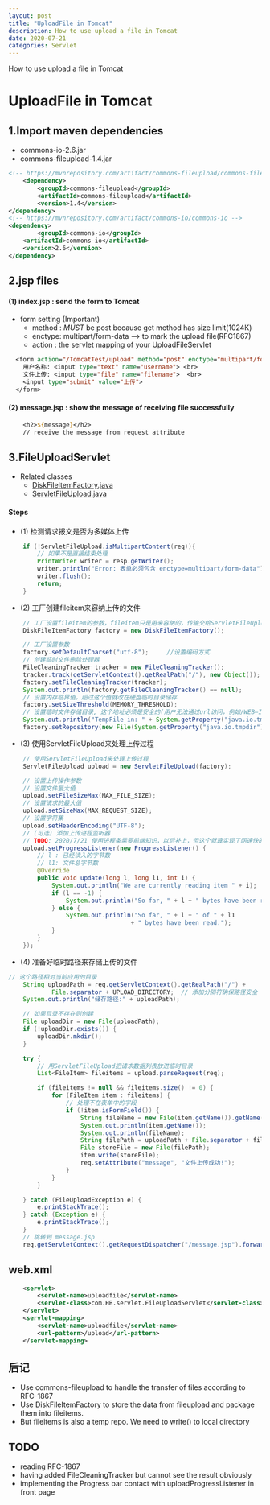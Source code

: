 ```yaml
---
layout: post
title: "UploadFile in Tomcat"
description: How to use upload a file in Tomcat
date: 2020-07-21
categories: Servlet
---
```

How to use upload a file in Tomcat

# UploadFile in Tomcat

## 1.Import maven dependencies

- commons-io-2.6.jar
- commons-fileupload-1.4.jar

```xml
<!-- https://mvnrepository.com/artifact/commons-fileupload/commons-fileupload -->
    <dependency>
        <groupId>commons-fileupload</groupId>
        <artifactId>commons-fileupload</artifactId>
        <version>1.4</version>
</dependency>
<!-- https://mvnrepository.com/artifact/commons-io/commons-io -->
<dependency>
        <groupId>commons-io</groupId>
    <artifactId>commons-io</artifactId>
    <version>2.6</version>
</dependency>
```

## 2.jsp files

#### (1) index.jsp : send the form to Tomcat

- form setting (Important)
    - method : _MUST_ be post because get method has size limit(1024K)
    - enctype: multipart/form-data --> to mark the upload file(RFC1867)
    - action : the servlet mapping of your UploadFileServlet

```jsp
  <form action="/TomcatTest/upload" method="post" enctype="multipart/form-data">
    用户名称: <input type="text" name="username"> <br>
    文件上传: <input type="file" name="filename">  <br>
    <input type="submit" value="上传">
  </form>
```

#### (2) message.jsp : show the message of receiving file successfully

```jsp
    <h2>${message}</h2>  
    // receive the message from request attribute
```

## 3.FileUploadServlet

- Related classes
    - [DiskFileItemFactory.java](http://commons.apache.org/proper/commons-fileupload/apidocs/org/apache/commons/fileupload/disk/DiskFileItemFactory.html)
    - [ServletFileUpload.java](http://commons.apache.org/proper/commons-fileupload/apidocs/org/apache/commons/fileupload/servlet/ServletFileUpload.html)

#### Steps

- (1) 检测请求报文是否为多媒体上传

```java
    if (!ServletFileUpload.isMultipartContent(req)){
        // 如果不是直接结束处理
        PrintWriter writer = resp.getWriter();
        writer.println("Error: 表单必须包含 enctype=multipart/form-data");
        writer.flush();
        return;
    }
```

- (2) 工厂创建fileitem来容纳上传的文件

```java
    // 工厂设置fileitem的参数，fileitem只是用来容纳的，传输交给ServletFileUpload
    DiskFileItemFactory factory = new DiskFileItemFactory();

    // 工厂设置参数
    factory.setDefaultCharset("utf-8");     //设置编码方式
    // 创建临时文件删除处理器
    FileCleaningTracker tracker = new FileCleaningTracker();
    tracker.track(getServletContext().getRealPath("/"), new Object());
    factory.setFileCleaningTracker(tracker);
    System.out.println(factory.getFileCleaningTracker() == null);
    // 设置内存临界值，超过这个值就改在硬盘临时目录储存
    factory.setSizeThreshold(MEMORY_THRESHOLD);
    // 设置临时文件存储目录, 这个地址必须是安全的(用户无法通过url访问，例如/WEB—INF/下)
    System.out.println("TempFile in: " + System.getProperty("java.io.tmpdir"));
    factory.setRepository(new File(System.getProperty("java.io.tmpdir")));
```

- (3) 使用ServletFileUpload来处理上传过程

```java
    // 使用ServletFileUpload来处理上传过程
    ServletFileUpload upload = new ServletFileUpload(factory);

    // 设置上传操作参数
    // 设置文件最大值
    upload.setFileSizeMax(MAX_FILE_SIZE);
    // 设置请求的最大值
    upload.setSizeMax(MAX_REQUEST_SIZE);
    // 设置字符集
    upload.setHeaderEncoding("UTF-8");
    // (可选) 添加上传进程监听器
    // TODO: 2020/7/21 使用进程条需要前端知识，以后补上，但这个就算实现了网速快的话很难看见效果
    upload.setProgressListener(new ProgressListener() {
        // l : 已经读入的字节数
        // l1: 文件总字节数
        @Override
        public void update(long l, long l1, int i) {
            System.out.println("We are currently reading item " + i);
            if (l == -1) {
                System.out.println("So far, " + l + " bytes have been read.");
            } else {
                System.out.println("So far, " + l + " of " + l1
                                  + " bytes have been read.");
            }
        }
    });
```

- (4) 准备好临时路径来存储上传的文件

````java
// 这个路径相对当前应用的目录
    String uploadPath = req.getServletContext().getRealPath("/") +
            File.separator + UPLOAD_DIRECTORY;  // 添加分隔符确保路径安全
    System.out.println("储存路径:" + uploadPath);

    // 如果目录不存在则创建
    File uploadDir = new File(uploadPath);
    if (!uploadDir.exists()) {
        uploadDir.mkdir();
    }

    try {
        // 用ServletFileUpload把请求数据列表放进临时目录
        List<FileItem> fileitems = upload.parseRequest(req);

        if (fileitems != null && fileitems.size() != 0) {
            for (FileItem item : fileitems) {
                // 处理不在表单中的字段
                if (!item.isFormField()) {
                    String fileName = new File(item.getName()).getName();
                    System.out.println(item.getName());
                    System.out.println(fileName);
                    String filePath = uploadPath + File.separator + fileName;
                    File storeFile = new File(filePath);
                    item.write(storeFile);
                    req.setAttribute("message", "文件上传成功!");
                }
            }
        }

    } catch (FileUploadException e) {
        e.printStackTrace();
    } catch (Exception e) {
        e.printStackTrace();
    }
    // 跳转到 message.jsp
    req.getServletContext().getRequestDispatcher("/message.jsp").forward(req, resp);
````


## web.xml

```xml
    <servlet>
        <servlet-name>uploadfile</servlet-name>
        <servlet-class>com.HB.servlet.FileUploadServlet</servlet-class>
    </servlet>
    <servlet-mapping>
        <servlet-name>uploadfile</servlet-name>
        <url-pattern>/upload</url-pattern>
    </servlet-mapping>
```

## 后记

- Use commons-fileupload to handle the transfer of files according to RFC-1867
- Use DiskFileItemFactory to store the data from fileupload and 
    package them into fileitems.
- But fileitems is also a temp repo. We need to write() to local directory

## TODO

- reading RFC-1867
- having added FileCleaningTracker but cannot see the result obviously
- implementing the Progress bar contact with uploadProgressListener in front page
